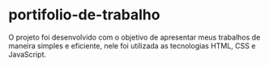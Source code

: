 # portifolio-de-trabalho
 O projeto foi desenvolvido com o objetivo de apresentar meus trabalhos de maneira simples e eficiente, nele foi utilizada as tecnologias HTML, CSS e JavaScript.
